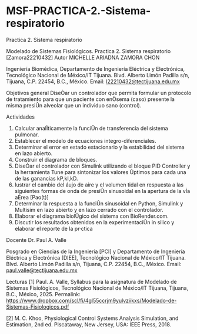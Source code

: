 # MSF-PRACTICA-2.-Sistema-respiratorio
Practica 2. Sistema respiratorio

Modelado de Sistemas Fisiológicos. Practica 2. Sistema respiratorio [Zamora22210432]
Autor
MICHELLE ARIADNA ZAMORA CHON

Ingeniería Biomédica, Departamento de Ingeniería Eléctrica y Electrónica, Tecnológico Nacional de México/IT Tijuana. Blvd. Alberto Limón Padilla s/n, Tijuana, C.P. 22454, B.C., México. Email: l22210432@tectijuana.edu.mx

Objetivos general
DiseÒar un controlador que permita formular un protocolo de tratamiento para que un paciente con enÖsema (caso) presente la misma presiÛn alveolar que un individuo sano (control).

Actividades
1. Calcular analÌticamente la funciÛn de transferencia del sistema pulmonar.
2. Establecer el modelo de ecuaciones integro-diferenciales.
3. Determinar el error en estado estacionario y la estabilidad del sistema en lazo abierto.
4. Construir el diagrama de bloques.
5. DiseÒar el controlador con Simulink utilizando el bloque PID Controller y la herramienta Tune para sintonizar los valores Ûptimos para cada una de las ganancias kP,kI,kD.
6. lustrar el cambio del áujo de aire y el volumen tidal en respuesta a las siguientes formas de onda
de presiÛn sinusoidal en la apertura de la vÌa aÈrea [Pao(t)]
7. Determinar la respuesta a la funciÛn sinusoidal en Python, Simulink y Multisim en lazo abierto y en lazo cerrado con el controlador.
8. Elaborar el diagrama biolÛgico del sistema con BioRender.com.
9. Discutir los resultados obtenidos en la experimentaciÛn in silico y elaborar el reporte de la pr·ctica

Docente
Dr. Paul A. Valle

Posgrado en Ciencias de la Ingeniería [PCI] y Departamento de Ingeniería Eléctrica y Electrónica [DIEE], Tecnológico Nacional de México/IT Tijuana. Blvd. Alberto Limón Padilla s/n, Tijuana, C.P. 22454, B.C., México. Email: paul.valle@tectijuana.edu.mx

Lecturas
[1] Paul. A. Valle, Syllabus para la asignatura de Modelado de Sistemas Fisiológicos, Tecnológico Nacional de México/IT Tijuana, Tijuana, B.C., México, 2025. Permalink: https://www.dropbox.com/scl/fi/4gl55ccrjm9yulvziikxs/Modelado-de-Sistemas-Fisiologicos.pdf

[2] M. C. Khoo, Physiological Control Systems Analysis Simulation, and Estimation, 2nd ed. Piscataway, New Jersey, USA: IEEE Press, 2018.
